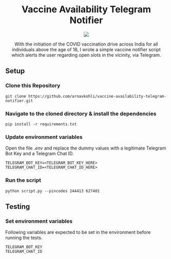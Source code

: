 <h1 align="center"> Vaccine Availability Telegram Notifier </h1>

<p align="center">
  <img src="https://github.com/arnavkohli/vaccine-availability-telegram-notifier/actions/workflows/ci.yml/badge.svg" />
</p>

<p align="center">
    With the initiation of the COVID vaccination drive across India for all individuals above the age of 18, I wrote a simple vaccine notifier script which alerts the user regarding open slots in the vicinity, via Telegram.
 </p>


## Setup

### Clone this Repository
```
git clone https://github.com/arnavkohli/vaccine-availability-telegram-notifier.git
```

### Navigate to the cloned directory & install the dependencies
```
pip install -r requirements.txt
```

### Update environment variables
Open the file *.env* and replace the dummy values with a legitimate Telegram Bot Key and a Telegram Chat ID.
```
TELEGRAM_BOT_KEY=<TELEGRAM_BOT_KEY_HERE>
TELEGRAM_CHAT_ID=<TELEGRAM_CHAT_ID_HERE>
```

### Run the script
```
python script.py --pincodes 244413 627401
```

## Testing

### Set environment variables
Following variables are expected to be set in the environment before running the tests.

```
TELEGRAM_BOT_KEY
TELEGRAM_CHAT_ID
```
